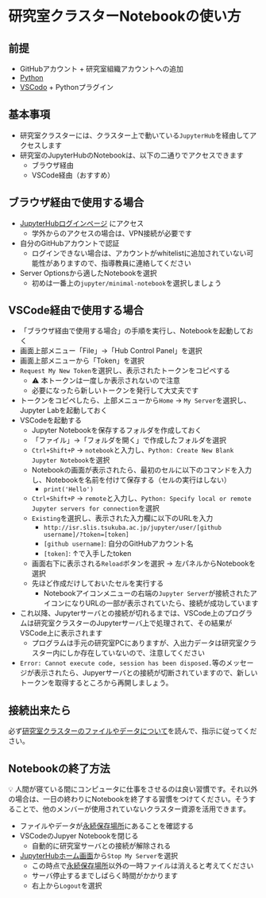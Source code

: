 
# 研究室クラスターNotebookの使い方

## 前提

- GitHubアカウント + 研究室組織アカウントへの追加
- [Python](../pc-python.md)
- [VSCodo](../pc-vscode.md) + Pythonプラグイン

## 基本事項

- 研究室クラスターには、クラスター上で動いている`JupyterHub`を経由してアクセスします
- 研究室のJupyterHubのNotebookは、以下の二通りでアクセスできます
  - ブラウザ経由
  - VSCode経由（おすすめ）

## ブラウザ経由で使用する場合
- [JupyterHubログインページ](http://isr.slis.tsukuba.ac.jp/jupyter/) にアクセス
  - 学外からのアクセスの場合は、VPN接続が必要です
- 自分のGitHubアカウントで認証
  - ログインできない場合は、アカウントがwhitelistに追加されていない可能性がありますので、指導教員に連絡してください
- Server Optionsから適したNotebookを選択
  - 初めは一番上の`jupyter/minimal-notebook`を選択しましょう

## VSCode経由で使用する場合
- 「ブラウザ経由で使用する場合」の手順を実行し、Notebookを起動しておく
- 画面上部メニュー「File」→「Hub Control Panel」を選択
- 画面上部メニューから「Token」を選択
- `Request My New Token`を選択し、表示されたトークンをコピペする
  - :warning: 本トークンは一度しか表示されないので注意
  - 必要になったら新しいトークンを発行して大丈夫です
- トークンをコピペしたら、上部メニューから`Home` → `My Server`を選択し、Jupyter Labを起動しておく
- VSCodeを起動する
  - Jupyter Notebookを保存するフォルダを作成しておく
  - 「ファイル」→「フォルダを開く」で作成したフォルダを選択
  - `Ctrl+Shift+P` → `notebook`と入力し、`Python: Create New Blank Jupyter Notebook`を選択
  - Notebookの画面が表示されたら、最初のセルに以下のコマンドを入力し、Notebookを名前を付けて保存する（セルの実行はしない）
    - `print('Hello')`
  - `Ctrl+Shift+P` → `remote`と入力し、`Python: Specify local or remote Jupyter servers for connection`を選択
  - `Existing`を選択し、表示された入力欄に以下のURLを入力
    - `http://isr.slis.tsukuba.ac.jp/jupyter/user/[github username]/?token=[token]`
    - `[github username]`: 自分のGitHubアカウント名
    - `[token]`: ↑で入手したtoken
  - 画面右下に表示される`Reload`ボタンを選択 → 左パネルからNotebookを選択
  - 先ほど作成だけしておいたセルを実行する
    - Notebookアイコンメニューの右端の`Jupyter Server`が接続されたアイコンになりURLの一部が表示されていたら、接続が成功しています
- これ以降、Jupyterサーバとの接続が切れるまでは、VSCode上のプログラムは研究室クラスターのJupyterサーバ上で処理されて、その結果がVSCode上に表示されます
  - プログラムは手元の研究室PCにありますが、入出力データは研究室クラスター内にしか存在していないので、注意してください
- `Error: Cannot execute code, session has been disposed.`等のメッセージが表示されたら、Jupyerサーバとの接続が切断されていますので、新しいトークンを取得するところから再開しましょう。
 
## 接続出来たら

必ず[研究室クラスターのファイルやデータについて](README-data.md)を読んで、指示に従ってください。

## Notebookの終了方法

:bulb: 人間が寝ている間にコンピュータに仕事をさせるのは良い習慣です。それ以外の場合は、一日の終わりにNotebookを終了する習慣をつけてください。そうすることで、他のメンバーが使用されていないクラスター資源を活用できます。

- ファイルやデータが[永続保存場所](README-data.md)にあることを確認する
- VSCodeのJupyer Notebookを閉じる
  - 自動的に研究室サーバとの接続が解除される
- [JupyterHubホーム画面](http://isr.slis.tsukuba.ac.jp/jupyter/home)から`Stop My Server`を選択
  - この時点で[永続保存場所](README-data.md)以外の一時ファイルは消えると考えてください
  - サーバ停止するまでしばらく時間がかかります
  - 右上から`Logout`を選択
